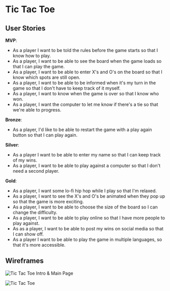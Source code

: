 # Tic Tac Toe

## User Stories

**MVP**:

- As a player I want to be told the rules before the game starts so that I know how to play.
- As a player, I want to be able to see the board when the game loads so that I can play the game.
- As a player, I want to be able to enter X's and O's on the board so that I know which spots are still open.
- As a player, I want to be able to be informed when it's my turn in the game so that I don't have to keep track of it myself.
- As a player, I want to know when the game is over so that I know who won.
- As a player, I want the computer to let me know if there's a tie so that we're able to progress.

**Bronze**:

- As a player, I'd like to be able to restart the game with a play again button so that I can play again.

**Silver**:

- As a player I want to be able to enter my name so that I can keep track of my wins.
- As a player, I want to be able to play against a computer so that I don't need a second player.

**Gold**:

- As a player, I want some lo-fi hip hop while I play so that I'm relaxed.
- As a player, I want to see the X's and O's be animated when they pop up so that the game is more exciting.
- As a player, I want to be able to choose the size of the board so I can change the difficulty.
- As a player, I want to be able to play online so that I have more people to play against.
- As as a player, I want to be able to post my wins on social media so that I can show off.
- As a player I want to be able to play the game in multiple languages, so that it's more accessible. 

## Wireframes

![Tic Tac Toe Intro & Main Page](https://user-images.githubusercontent.com/56131542/130824840-b759ea8d-18f2-4de4-842e-3b5aa3c5705c.jpeg)

![Tic Tac Toe](https://user-images.githubusercontent.com/56131542/130824840-b759ea8d-18f2-4de4-842e-3b5aa3c5705c.jpeg)